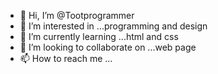 - 👋 Hi, I’m @Tootprogrammer
- 👀 I’m interested in ...programming and design
- 🌱 I’m currently learning ...html and css
- 💞️ I’m looking to collaborate on ...web page
- 📫 How to reach me ...

<!---
Tootprogrammer/Tootprogrammer is a ✨ special ✨ repository because its `README.md` (this file) appears on your GitHub profile.
You can click the Preview link to take a look at your changes.
--->
